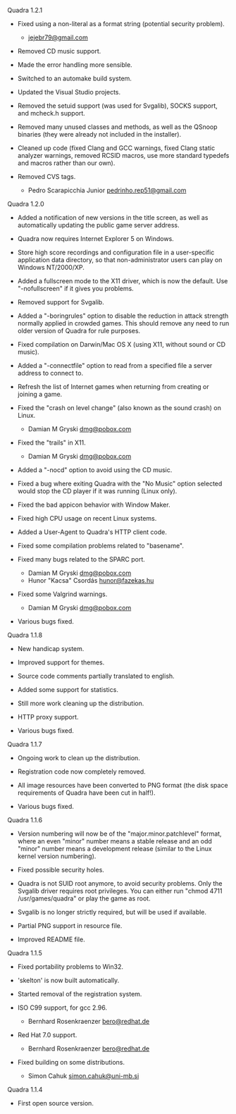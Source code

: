 
Quadra 1.2.1

 * Fixed using a non-literal as a format string (potential security
   problem).
    - jejebr79@gmail.com

 * Removed CD music support.

 * Made the error handling more sensible.

 * Switched to an automake build system.

 * Updated the Visual Studio projects.

 * Removed the setuid support (was used for Svgalib), SOCKS support, and
   mcheck.h support.

 * Removed many unused classes and methods, as well as the QSnoop binaries
   (they were already not included in the installer).

 * Cleaned up code (fixed Clang and GCC warnings, fixed Clang static analyzer
   warnings, removed RCSID macros, use more standard typedefs and macros
   rather than our own).

 * Removed CVS tags.
    - Pedro Scarapicchia Junior <pedrinho.rep51@gmail.com>

Quadra 1.2.0

 * Added a notification of new versions in the title screen, as well
   as automatically updating the public game server address.

 * Quadra now requires Internet Explorer 5 on Windows.

 * Store high score recordings and configuration file in a
   user-specific application data directory, so that non-administrator
   users can play on Windows NT/2000/XP.

 * Added a fullscreen mode to the X11 driver, which is now the
   default. Use "-nofullscreen" if it gives you problems.

 * Removed support for Svgalib.

 * Added a "-boringrules" option to disable the reduction in attack
   strength normally applied in crowded games. This should remove any
   need to run older version of Quadra for rule purposes.

 * Fixed compilation on Darwin/Mac OS X (using X11, without sound or
   CD music).

 * Added a "-connectfile" option to read from a specified file a
   server address to connect to.

 * Refresh the list of Internet games when returning from creating or
   joining a game.

 * Fixed the "crash on level change" (also known as the sound crash)
   on Linux.
    - Damian M Gryski <dmg@pobox.com>

 * Fixed the "trails" in X11.
    - Damian M Gryski <dmg@pobox.com>

 * Added a "-nocd" option to avoid using the CD music.

 * Fixed a bug where exiting Quadra with the "No Music" option
   selected would stop the CD player if it was running (Linux only).

 * Fixed the bad appicon behavior with Window Maker.

 * Fixed high CPU usage on recent Linux systems.

 * Added a User-Agent to Quadra's HTTP client code.

 * Fixed some compilation problems related to "basename".

 * Fixed many bugs related to the SPARC port.
    - Damian M Gryski <dmg@pobox.com>
    - Hunor "Kacsa" Csordás <hunor@fazekas.hu>

 * Fixed some Valgrind warnings.
    - Damian M Gryski <dmg@pobox.com>

 * Various bugs fixed.

Quadra 1.1.8

 * New handicap system.

 * Improved support for themes.

 * Source code comments partially translated to english.

 * Added some support for statistics.

 * Still more work cleaning up the distribution.

 * HTTP proxy support.

 * Various bugs fixed.

Quadra 1.1.7

 * Ongoing work to clean up the distribution.

 * Registration code now completely removed.

 * All image resources have been converted to PNG format (the disk
   space requirements of Quadra have been cut in half!).

 * Various bugs fixed.

Quadra 1.1.6

 * Version numbering will now be of the "major.minor.patchlevel"
   format, where an even "minor" number means a stable release and
   an odd "minor" number means a development release (similar to the
   Linux kernel version numbering).

 * Fixed possible security holes.

 * Quadra is not SUID root anymore, to avoid security
   problems. Only the Svgalib driver requires root privileges. You can
   either run "chmod 4711 /usr/games/quadra" or play the game as root.

 * Svgalib is no longer strictly required, but will be used if
   available.

 * Partial PNG support in resource file.

 * Improved README file.

Quadra 1.1.5

 * Fixed portability problems to Win32.

 * 'skelton' is now built automatically.

 * Started removal of the registration system.

 * ISO C99 support, for gcc 2.96.
    - Bernhard Rosenkraenzer <bero@redhat.de>

 * Red Hat 7.0 support.
    - Bernhard Rosenkraenzer <bero@redhat.de>

 * Fixed building on some distributions.
    - Simon Cahuk <simon.cahuk@uni-mb.si>

Quadra 1.1.4

 * First open source version.

